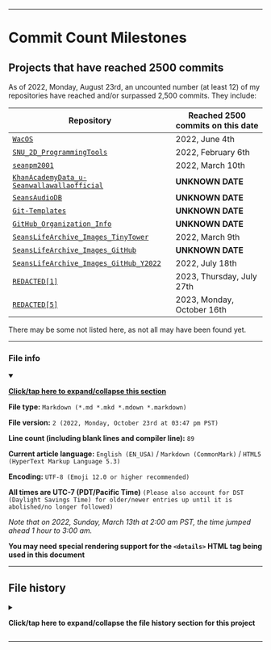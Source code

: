
***

# Commit Count Milestones

## Projects that have reached 2500 commits

As of 2022, Monday, August 23rd, an uncounted number (at least 12) of my repositories have reached and/or surpassed 2,500 commits. They include:

| Repository | Reached 2500 commits on this date |
|---|---|
| [`WacOS`](https://github.com/seanpm2001/WacOS/) | 2022, June 4th |
| [`SNU_2D_ProgrammingTools`](https://github.com/seanpm2001/SNU_2D_ProgrammingTools/) | 2022, February 6th |
| [`seanpm2001`](https://github.com/seanpm2001/seanpm2001/) | 2022, March 10th |
| [`KhanAcademyData_u-Seanwallawallaofficial`](https://github.com/seanpm2001/KhanAcademyData_u-Seanwallawallaofficial) | **UNKNOWN DATE** |
| [`SeansAudioDB`](https://github.com/seanpm2001/SeansAudioDB/) | **UNKNOWN DATE** |
| [`Git-Templates`](https://github.com/seanpm2001/Git-Templates/) | **UNKNOWN DATE** |
| [`GitHub_Organization_Info`](https://github.com/seanpm2001/GitHub_Organization_Info/) | **UNKNOWN DATE** |
| [`SeansLifeArchive_Images_TinyTower`](https://github.com/seanpm2001/SeansLifeArchive_Images_TinyTower/) | 2022, March 9th |
| [`SeansLifeArchive_Images_GitHub`](https://github.com/seanpm2001/SeansLifeArchive_Images_GitHub/) | **UNKNOWN DATE** |
| [`SeansLifeArchive_Images_GitHub_Y2022`](https://github.com/seanpm2001/SeansLifeArchive_Images_GitHub_Y2022/) | 2022, July 18th |
| [`REDACTED[1]`](https://github.com/seanpm2001/REDACTED-1/) | 2023, Thursday, July 27th |
| [`REDACTED[5]`](https://github.com/seanpm2001/REDACTED-5/) | 2023, Monday, October 16th |

There may be some not listed here, as not all may have been found yet.

***

### File info

<details open><summary><p lang="en"><b><u>Click/tap here to expand/collapse this section</u></b></p></summary>

**File type:** `Markdown (*.md *.mkd *.mdown *.markdown)`

**File version:** `2 (2022, Monday, October 23rd at 03:47 pm PST)`

**Line count (including blank lines and compiler line):** `89`

**Current article language:** `English (EN_USA)` / `Markdown (CommonMark)` / `HTML5 (HyperText Markup Language 5.3)`

**Encoding:** `UTF-8 (Emoji 12.0 or higher recommended)`

**All times are UTC-7 (PDT/Pacific Time)** `(Please also account for DST (Daylight Savings Time) for older/newer entries up until it is abolished/no longer followed)`

_Note that on 2022, Sunday, March 13th at 2:00 am PST, the time jumped ahead 1 hour to 3:00 am._

**You may need special rendering support for the `<details>` HTML tag being used in this document**

</details>

***

## File history

<details><summary><p lang="en"><b>Click/tap here to expand/collapse the file history section for this project</b></p></summary>

<details><summary><p lang="en"><b>Version 1 (2022, Thursday, August 18th at 1:29 pm PST)</b></p></summary>

**This version was made by:** [`@seanpm2001`](https://github.com/seanpm2001/)

> Changes:

- [x] Started the file
- [x] Added the title section
- [x] Added the main table, with 10 entries
- [x] Added the `file info` section
- [x] Added the `file history` section
- [ ] No other changes in version 1

</details>

<details><summary><p lang="en"><b>Version 2 (2022, Monday, October 23rd at 03:47 pm PST)</b></p></summary>

**This version was made by:** [`@seanpm2001`](https://github.com/seanpm2001/)

> Changes:

- [x] Updated the title section
- [x] Updated the main table, with 2 new entries, now totaling 12 entries.
- [x] Updated the `file info` section
- [x] Updated the `file history` section
- [ ] No other changes in version 2

</details>

</details>

***

